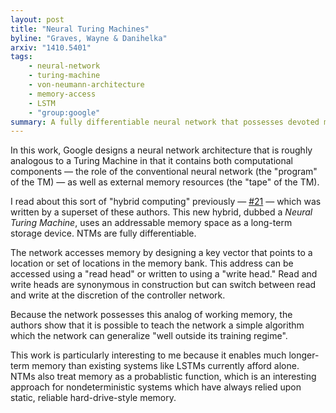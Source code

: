 ```yaml
---
layout: post
title: "Neural Turing Machines"
byline: "Graves, Wayne & Danihelka"
arxiv: "1410.5401"
tags:
    - neural-network
    - turing-machine
    - von-neumann-architecture
    - memory-access
    - LSTM
    - "group:google"
summary: A fully differentiable neural network that possesses devoted memory resources enables a network to outperform conventional machine learning techniques and incorporate historical information in computation.
---
```


In this work, Google designs a neural network architecture that is roughly analogous to a Turing Machine in that it contains both computational components — the role of the conventional neural network (the "program" of the TM) — as well as external memory resources (the "tape" of the TM).

I read about this sort of "hybrid computing" previously — [#21](http://blog.jordan.matelsky.com/365papers/21/) — which was written by a superset of these authors. This new hybrid, dubbed a _Neural Turing Machine_, uses an addressable memory space as a long-term storage device. NTMs are fully differentiable.

The network accesses memory by designing a key vector that points to a location or set of locations in the memory bank. This address can be accessed using a "read head" or written to using a "write head." Read and write heads are synonymous in construction but can switch between read and write at the discretion of the controller network.

Because the network possesses this analog of working memory, the authors show that it is possible to teach the network a simple algorithm which the network can generalize "well outside its training regime".

This work is particularly interesting to me because it enables much longer-term memory than existing systems like LSTMs currently afford alone. NTMs also treat memory as a probablistic function, which is an interesting approach for nondeterministic systems which have always relied upon static, reliable hard-drive-style memory.
